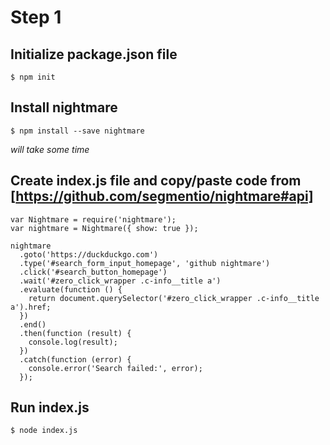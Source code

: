 # Step 1

## Initialize package.json file

```$ npm init```

## Install nightmare

```$ npm install --save nightmare```

*will take some time*

## Create index.js file and copy/paste code from [https://github.com/segmentio/nightmare#api]

```
var Nightmare = require('nightmare');		
var nightmare = Nightmare({ show: true });

nightmare
  .goto('https://duckduckgo.com')
  .type('#search_form_input_homepage', 'github nightmare')
  .click('#search_button_homepage')
  .wait('#zero_click_wrapper .c-info__title a')
  .evaluate(function () {
    return document.querySelector('#zero_click_wrapper .c-info__title a').href;
  })
  .end()
  .then(function (result) {
    console.log(result);
  })
  .catch(function (error) {
    console.error('Search failed:', error);
  });
 ```

 ## Run index.js

 ```$ node index.js```
